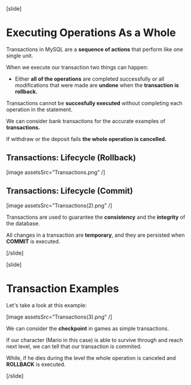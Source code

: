 [slide]

# Executing Operations As a Whole

Transactions in MySQL are a **sequence of actions** that perform like one single unit.

When we execute our transaction two things can happen:

- Either **all of the operations** are completed successfully or all modifications that were made are **undone** when the **transaction is rollback.**

Transactions cannot be **succesfully executed** without completing each operation in the statement. 

We can consider bank transactions for the accurate examples of **transactions.**

If withdraw or the deposit fails **the whole operation is cancelled.**

## Transactions: Lifecycle (Rollback)

[image assetsSrc="Transactions.png" /]

## Transactions: Lifecycle (Commit)

[image assetsSrc="Transactions(2).png" /]

Transactions are used to guarantee the **consistency** and the **integrity** of the database.

All changes in a transaction are **temporary**, and they are persisted when **COMMIT** is executed.

[/slide]


[slide]

# Transaction Examples

Let's take a look at this example:

[image assetsSrc="Transactions(3).png" /]

We can consider the **checkpoint** in games as simple transactions.

If our character (Mario in this case) is able to survive through and reach next level, we can tell that our transaction is commited.

While, if he dies during the level the whole operation is canceled and **ROLLBACK** is executed.

[/slide]


